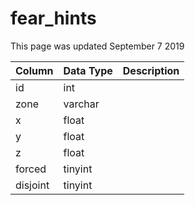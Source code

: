 # fear\_hints

This page was updated September 7 2019

| Column | Data Type | Description |
| :--- | :--- | :--- |
| id | int |  |
| zone | varchar |  |
| x | float |  |
| y | float |  |
| z | float |  |
| forced | tinyint |  |
| disjoint | tinyint |  |

